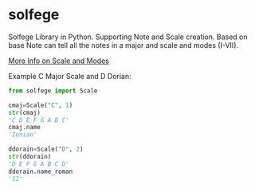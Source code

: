# solfege
Solfege Library in Python. Supporting Note and Scale creation. Based on base Note can tell all the notes in a major and scale and modes (I-VII).

[More Info on Scale and Modes](https://en.wikipedia.org/wiki/Mode_(music))

Example C Major Scale and D Dorian:
```python
from solfege import Scale

cmaj=Scale("C", 1)
str(cmaj)
'C D E F G A B C'
cmaj.name
'Ionian'

ddorain=Scale("D", 2)
str(ddorain)
'D E F G A B C D'
ddorain.name_roman
'II'
```
